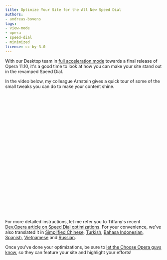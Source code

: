 ```yaml
---
title: Optimize Your Site for the All New Speed Dial
authors:
- andreas-bovens
tags:
- view-mode
- opera
- speed-dial
- minimized
license: cc-by-3.0
---
```


<p>With our Desktop team in <a href="http://my.opera.com/desktopteam/blog/">full acceleration mode</a> towards a final release of Opera 11.10, it&#39;s a good time to look at how you can make your site stand out in the revamped Speed Dial.</p>
<p>In the video below, my colleague Arnstein gives a quick tour of some of the small tweaks you can do to make your content shine.</p>
<object width="640" height="390"><param name="movie" value="https://www.youtube.com/v/GeHYPLS-K2I?fs=1&amp;amp;hl=en_US" />
<param name="allowFullScreen" value="true" />
<param name="allowscriptaccess" value="never" />
<embed src="https://www.youtube.com/v/GeHYPLS-K2I?fs=1&amp;amp;hl=en_US" type="application/x-shockwave-flash" allowfullscreen="true" width="640" height="390" allowscriptaccess="never" /></object>
<p>For more detailed instructions, let me refer you to Tiffany&#39;s recent <a href="https://dev.opera.com/articles/view/opera-speed-dial-enhancements/">Dev.Opera article on Speed Dial optimizations</a>. For your convenience, we&#39;ve also translated it in <a href="https://dev.opera.com/articles/view/opera-speed-dial-enhancements-zh-cn/">Simplified Chinese</a>, <a href="https://dev.opera.com/articles/view/opera-speed-dial-enhancements-tr/">Turkish</a>, <a href="https://dev.opera.com/articles/view/opera-speed-dial-enhancements-id/">Bahasa Indonesian</a>, <a href="https://dev.opera.com/articles/view/opera-speed-dial-enhancements-es/">Spanish</a>, <a href="https://dev.opera.com/articles/view/opera-speed-dial-enhancements-vi/">Vietnamese</a> and <a href="https://dev.opera.com/articles/view/opera-speed-dial-enhancements-ru/">Russian</a>.</p>
<p>Once you&#39;ve done your optimizations, be sure to <a href="http://my.opera.com/chooseopera/blog/2011/04/08/get-your-site-featured-by-opera">let the Choose Opera guys know</a>, so they can feature your site and highlight your efforts!</p>

